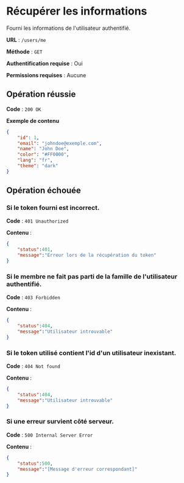 # Récupérer les informations

Fourni les informations de l'utilisateur authentifié.

**URL** : `/users/me`

**Méthode** : `GET`

**Authentification requise** : Oui

**Permissions requises** : Aucune

## Opération réussie

**Code** : `200 OK`

**Exemple de contenu**

```json
{
    "id": 1,
    "email": "johndoe@exemple.com",
	"name": "John Doe",
	"color": "#FF0000",
	"lang": "fr",
	"theme": "dark"
}
```

## Opération échouée
### Si le token fourni est incorrect.

**Code** : `401 Unauthorized`

**Contenu** :

```json
{
    "status":401,
    "message":"Erreur lors de la récupération du token"
}
```

### Si le membre ne fait pas parti de la famille de l'utilisateur authentifié.

**Code** : `403 Forbidden`

**Contenu** :

```json
{
    "status":404,
    "message":"Utilisateur introuvable"
}
```

### Si le token utilisé contient l'id d'un utilisateur inexistant.

**Code** : `404 Not found`

**Contenu** :

```json
{
    "status":404,
    "message":"Utilisateur introuvable"
}
```

### Si une erreur survient côté serveur.

**Code** : `500 Internal Server Error`

**Contenu** :

```json
{
    "status":500,
    "message":"[Message d'erreur correspondant]"
}
```